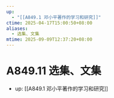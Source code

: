 ```yaml
---
up:
  - "[[A849.1 邓小平著作的学习和研究]]"
ctime: 2025-04-17T15:00:50+08:00
aliases:
  - 选集、文集
mtime: 2025-09-09T12:37:20+08:00
---
```


# A849.11 选集、文集

- up: [[A849.1 邓小平著作的学习和研究]]
